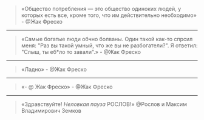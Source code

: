 > «Общество потребления — это общество одиноких людей, у которых есть все, кроме того, что им действительно необходимо» - @Жак Фреско
---
>«Самые богатые люди обчно болваны. Один такой как-то спрсил меня: "Раз вы такой умный, что же вы не разбогатели?". Я ответил: "Слыш, ты еб*ло то завали".» - @Жак Фреско
---
>«Ладно» - @Жак Фреско
---
>«- @ Жак Фреско» - @Жак Фреско
---
>«Здравствуйте!
*Неловкая пауза*
РОСЛОВ!» @Рослов и Максим Владимирович Земков
